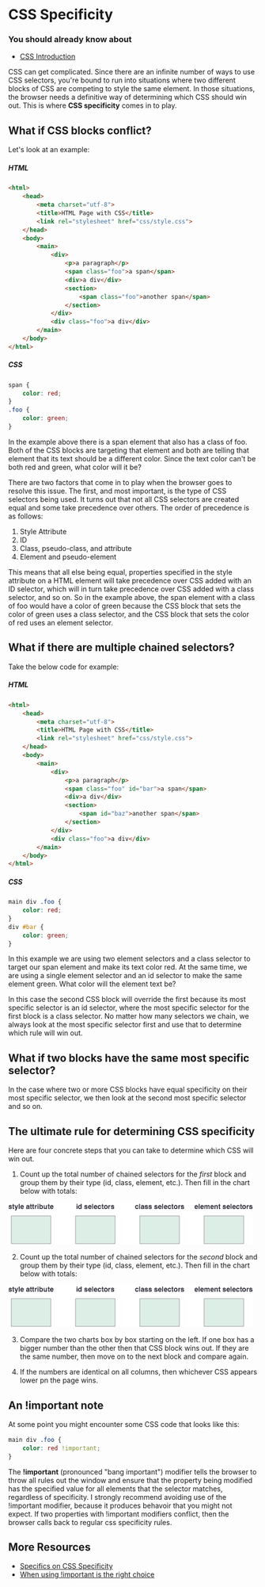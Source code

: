 # CSS Specificity

### You should already know about
* [CSS Introduction](../css-introduction/README.md)

CSS can get complicated. Since there are an infinite number of ways to use CSS selectors, you're bound to run into situations where two different blocks of CSS are competing to style the same element. In those situations, the browser needs a definitive way of determining which CSS should win out. This is where **CSS specificity** comes in to play.

## What if CSS blocks conflict?

Let's look at an example:

##### HTML
```html
<html>
	<head>
		<meta charset="utf-8">
		<title>HTML Page with CSS</title>
		<link rel="stylesheet" href="css/style.css">
	</head>
	<body>
		<main>
			<div>
				<p>a paragraph</p>
				<span class="foo">a span</span>
				<div>a div</div>
				<section>
					<span class="foo">another span</span>
				</section>
			</div>
			<div class="foo">a div</div>
		</main>
	</body>
</html>
```

##### CSS
```css
span {
	color: red;
}
.foo {
	color: green;
}
```

In the example above there is a span element that also has a class of foo. Both of the CSS blocks are targeting that element and both are telling that element that its text should be a different color. Since the text color can't be both red and green, what color will it be?

There are two factors that come in to play when the browser goes to resolve this issue. The first, and most important, is the type of CSS selectors being used. It turns out that not all CSS selectors are created equal and some take precedence over others. The order of precedence is as follows:

1. Style Attribute
2. ID
3. Class, pseudo-class, and attribute
4. Element and pseudo-element

This means that all else being equal, properties specified in the style attribute on a HTML element will take precedence over CSS added with an ID selector, which will in turn take precedence over CSS added with a class selector, and so on. So in the example above, the span element with a class of foo would have a color of green because the CSS block that sets the color of green uses a class selector, and the CSS block that sets the color of red uses an element selector.

## What if there are multiple chained selectors?

Take the below code for example:

##### HTML
```html
<html>
	<head>
		<meta charset="utf-8">
		<title>HTML Page with CSS</title>
		<link rel="stylesheet" href="css/style.css">
	</head>
	<body>
		<main>
			<div>
				<p>a paragraph</p>
				<span class="foo" id="bar">a span</span>
				<div>a div</div>
				<section>
					<span id="baz">another span</span>
				</section>
			</div>
			<div class="foo">a div</div>
		</main>
	</body>
</html>
```

##### CSS
```css
main div .foo {
	color: red;
}
div #bar {
	color: green;
}
```

In this example we are using two element selectors and a class selector to target our span element and make its text color red. At the same time, we are using a single element selector and an id selector to make the same element green. What color will the element text be?

In this case the second CSS block will override the first because its most specific selector is an id selector, where the most specific selector for the first block is a class selector. No matter how many selectors we chain, we always look at the most specific selector first and use that to determine which rule will win out.

## What if two blocks have the same most specific selector?

In the case where two or more CSS blocks have equal specificity on their most specific selector, we then look at the second most specific selector and so on.

## The ultimate rule for determining CSS specificity

Here are four concrete steps that you can take to determine which CSS will win out.

1. Count up the total number of chained selectors for the *first* block and group them by their type (id, class, element, etc.). Then fill in the chart below with totals:

  ![Specificity Chart](css-specificity.png)

2. Count up the total number of chained selectors for the *second* block and group them by their type (id, class, element, etc.). Then fill in the chart below with totals:

  ![Specificity Chart](css-specificity.png)

3. Compare the two charts box by box starting on the left. If one box has a bigger number than the other then that CSS block wins out. If they are the same number, then move on to the next block and compare again.

4. If the numbers are identical on all columns, then whichever CSS appears lower pn the page wins.

## An !important note

At some point you might encounter some CSS code that looks like this:
```css
main div .foo {
	color: red !important;
}
```
The **!important** (pronounced "bang important") modifier tells the browser to throw all rules out the window and ensure that the property being modified has the specified value for all elements that the selector matches, regardless of specificity. I strongly recommend avoiding use of the !important modifier, because it produces behavoir that you might not expect. If two properties with !important modifiers conflict, then the browser calls back to regular css specificity rules.

## More Resources

* [Specifics on CSS Specificity](http://css-tricks.com/specifics-on-css-specificity/)
* [When using !important is the right choice](https://css-tricks.com/when-using-important-is-the-right-choice/)